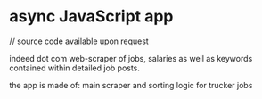 # async JavaScript app

// source code available upon request

indeed dot com web-scraper of jobs, salaries as well as keywords contained within detailed job posts.

the app is made of:
main scraper and sorting logic for trucker jobs
